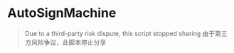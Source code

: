 # AutoSignMachine

> Due to a third-party risk dispute, this script stopped sharing
> 由于第三方风险争议，此脚本停止分享